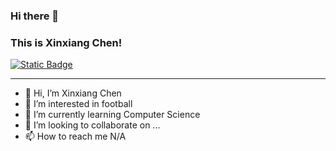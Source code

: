 ### Hi there 👋 

### This is Xinxiang Chen!

[![Static Badge](https://img.shields.io/badge/-GitHub-000?style=flat&logo=github)](https://github.com/xinxiang-chen)

---

- 👋 Hi, I’m Xinxiang Chen
- 👀 I’m interested in football
- 🌱 I’m currently learning Computer Science
- 💞️ I’m looking to collaborate on ...
- 📫 How to reach me N/A

<!---
Ethanchenx/Ethanchenx is a ✨ special ✨ repository because its `README.md` (this file) appears on your GitHub profile.
You can click the Preview link to take a look at your changes.
--->
